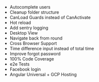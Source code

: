 * Autocomplete users
* Cleanup folder structure
* CanLoad Guards instead of CanActivate
* Hot reload
* Add sentry logging 
* Desktop View
* Navigate back from round
* Cross Browser Support
* Time difference input instead of total time
* Improve forgot password
* 100% Code Coverage
* e2e Tests
* Facebook login
* Angular Universal + GCP Hosting